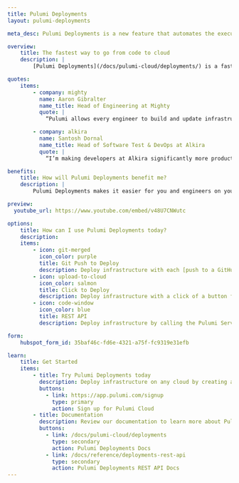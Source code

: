 ```yaml
---
title: Pulumi Deployments
layout: pulumi-deployments

meta_desc: Pulumi Deployments is a new feature that automates the execution of Pulumi programs on your behalf.

overview:
    title: The fastest way to go from code to cloud
    description: |
        [Pulumi Deployments](/docs/pulumi-cloud/deployments/) is a fast and flexible way to deploy infrastructure on any cloud and at any scale, using GitHub pull requests, API calls, and console. No CLI setup needed since [Pulumi Cloud](/product/pulumi-cloud/) manages deployments.

quotes:
    items:
        - company: mighty
          name: Aaron Gibralter
          name_title: Head of Engineering at Mighty
          quote: |
            “Pulumi allows every engineer to build and update infrastructure instead of only our infrastructure team. With Pulumi Deployments, we could easily set up a standardized CI/CD infrastructure workflow for every engineer that immediately makes them productive.”

        - company: alkira
          name: Santosh Dornal
          name_title: Head of Software Test & DevOps at Alkira
          quote: |
            “I’m making developers at Alkira significantly more productive while also making my job easier using Pulumi. I can get developers using IaC immediately with Pulumi Deployments and its GitHub integration, while Pulumi Insights makes it really easy to find idle developer environments that need to be shut down, which reduces our cloud costs.”

benefits:
    title: How will Pulumi Deployments benefit me?
    description: |
        Pulumi Deployments makes it easier for you and engineers on your team to collaborate on infrastructure changes and deploy changes automatically through your existing GitHub pull request workflow. There is minimal setup and you can standardize your deployment workflow through GitHub and Pulumi. In addition, you can build your own custom deployment workflows with [Automation API](/docs/using-pulumi/automation-api/) code and offload the deployment workload to Pulumi Deployments instead of running it locally with the Pulumi CLI. Pulumi Deployments is based on the same technology as [Pulumi Automation API](/docs/using-pulumi/automation-api/).

preview:
  youtube_url: https://www.youtube.com/embed/v48U7CNWutc

options:
    title: How can I use Pulumi Deployments today?
    description:
    items:
        - icon: git-merged
          icon_color: purple
          title: Git Push to Deploy
          description: Deploy infrastructure with each [push to a GitHub branch](/docs/pulumi-cloud/deployments/reference/#github-push-to-deploy), using pull requests to review changes in ephemeral [Review Stacks](/docs/pulumi-cloud/deployments/review-stacks/) before deploying them.
        - icon: upload-to-cloud
          icon_color: salmon
          title: Click to Deploy
          description: Deploy infrastructure with a click of a button from the Pulumi Cloud console. Run update, preview, refresh, and destroy commands.
        - icon: code-window
          icon_color: blue
          title: REST API
          description: Deploy infrastructure by calling the Pulumi Service REST API. You can also use the API to run [Remote Automation API](/docs/pulumi-cloud/deployments/reference/#rest-api) code.

form:
    hubspot_form_id: 35baf46c-fd6e-4321-a75f-fc9319e31efb

learn:
    title: Get Started
    items:
        - title: Try Pulumi Deployments today
          description: Deploy infrastructure on any cloud by creating a free Pulumi account.
          buttons:
            - link: https://app.pulumi.com/signup
              type: primary
              action: Sign up for Pulumi Cloud
        - title: Documentation
          description: Review our documentation to learn more about Pulumi Deployments.
          buttons:
            - link: /docs/pulumi-cloud/deployments
              type: secondary
              action: Pulumi Deployments Docs
            - link: /docs/reference/deployments-rest-api
              type: secondary
              action: Pulumi Deployments REST API Docs
---
```

